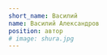 ```yaml
---
short_name: Василий
name: Василий Александров
position: автор
# image: shura.jpg
---
```

<!-- здесь приводятся краткие сведения об авторе (надо откомментить, чтобы они отображались) -->